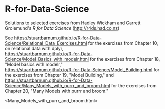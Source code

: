 # R-for-Data-Science
Solutions to selected exercises from Hadley Wickham and Garrett Grolemund's *R for Data Science* (<http://r4ds.had.co.nz>)

See <https://stuartbarnum.github.io/R-for-Data-Science/Relational_Data_Exercises.html> for the exercises from Chapter 10, on relational data with dplyr, <br>
<https://stuartbarnum.github.io/R-for-Data-Science/Model_Basics_with_modelr.html> for the exercises from Chapter 18, "Model basics with modelr," <br>
<https://stuartbarnum.github.io/R-for-Data-Science/Model_Building.html> for the exercises from Chapter 19, "Model Building," and <br>
<https://stuartbarnum.github.io/R-for-Data-Science/Many_Models_with_purrr_and_broom.html> for the exercises from Chapter 20, "Many Models with purrr and broom."




<Many_Models_with_purrr_and_broom.html>
